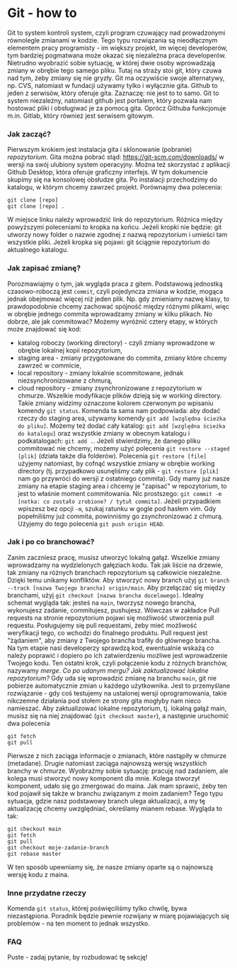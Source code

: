 # Git - how to
Git to system kontroli system, czyli program czuwający nad prowadzonymi równolegle zmianami w kodzie. Tego typu rozwiązania są nieodłącznym elementem pracy programisty - im większy projekt, im więcej developerów, tym bardziej pogmatwana może okazać się niezależna praca developerów. Nietrudno wyobrazić sobie sytuację, w której dwie osoby wprowadzają zmiany w obrębie tego samego pliku. Tutaj na straży stoi git, który czuwa nad tym, żeby zmiany się nie gryzły.
Git ma oczywiście swoje alternatywy, np. CVS, natomiast w fundacji używamy tylko i wyłącznie gita.
Github to jeden z serwisów, który oferuje gita. Zaznaczę: nie jest to to samo. Git to system niezależny, natomiast github jest portalem, który pozwala nam hostować pliki i obsługiwać je za pomocą gita. Oprócz Githuba funkcjonuje m.in. Gitlab, który również jest serwisem gitowym.

### Jak zacząć?
Pierwszym krokiem jest instalacja gita i sklonowanie (pobranie) *repozytorium*. Gita można pobrać stąd: https://git-scm.com/downloads/ w wersji na swój ulubiony system operacyjny. Można też skorzystać z aplikacji Github Desktop, która oferuje graficzny interfejs. W tym dokumencie skupimy się na konsolowej obsłudze gita.
Po instalacji przechodzimy do katalogu, w którym chcemy zawrzeć projekt. Porównajmy dwa polecenia:
```
git clone [repo]
git clone [repo] .
```
W miejsce linku należy wprowadzić link do repozytorium. Różnica między powyższymi poleceniami to kropka na końcu. Jeżeli kropki nie będzie: git utworzy nowy folder o nazwie zgodnej z nazwą repozytorium i umieści tam wszystkie pliki. Jeżeli kropka się pojawi: git ściągnie repozytorium do aktualnego katalogu.


### Jak zapisać zmianę?
Porozmawiajmy o tym, jak wygląda praca z gitem. Podstawową jednostką czasowo-roboczą jest `commit`, czyli pojedyncza zmiana w kodzie, mogąca jednak obejmować więcej niż jeden plik. Np. gdy zmieniamy nazwę klasy, to prawdopodobnie chcemy zachować spójność między różnymi plikami, więc w obrębie jednego commita wprowadzamy zmiany w kilku plikach. No dobrze, ale jak commitować?
Możemy wyróżnić cztery etapy, w których może znajdować się kod:
 * katalog roboczy (working directory) - czyli zmiany wprowadzone w obrębie lokalnej kopii repozytorium,
 * staging area - zmiany przygotowane do commita, zmiany które chcemy zawrzeć w commicie,
 * local repository - zmiany lokalnie scommitowane, jednak niezsynchronizowane z chmurą,
 * cloud repository - zmiany zsynchronizowane z repozytorium w chmurze.
Wszelkie modyfikacje plików dzieją się w working directory. Takie zmiany widzimy oznaczone kolorem czerwonym po wpisaniu komendy `git status`. Komenda ta sama nam podpowiada: aby dodać rzeczy do staging area, używamy komendy `git add [względna ścieżka do pliku]`. Możemy też dodać cały katalog: `git add [względna ścieżka do katalogu]` oraz wszystkie zmiany w obecnym katalogu i podkatalogach: `git add .`. Jeżeli stwierdzimy, że danego pliku commitować nie chcemy, możemy użyć polecenia `git restore --staged [plik]` (działa także dla folderów). Polecenia `git restore [file]` użyjemy natomiast, by cofnąć wszystkie zmiany w obrębie working directory (tj. przypadkowo usunęliśmy cały plik - `git restore [plik]` nam go przywróci do wersji z ostatniego commita).
Gdy mamy już nasze zmiany na etapie staging area i chcemy je "zapisać" w repozytorium, to jest to właśnie moment commitowania. Nic prostszego: `git commit -m [notka: co zostało zrobione? / tytuł commita]`. Jeżeli przypadkiem wpiszesz bez opcji `-m`, szukaj ratunku w gogle pod hasłem vim.
Gdy popełniliśmy już commita, powinniśmy go zsynchronizować z chmurą. Użyjemy do tego polecenia `git push origin HEAD`.


### Jak i po co branchować?
Zanim zaczniesz pracę, musisz utworzyć lokalną gałąź. Wszelkie zmiany wprowadzamy na wydzielonych gałęziach kodu. Tak jak liście na drzewie, tak zmiany na różnych branchach repozytorium są całkowicie niezależne. Dzięki temu unikamy konfliktów.
Aby stworzyć nowy branch użyj `git branch --track [nazwa Twojego brancha] origin/main`. Aby przełączać się między branchami, użyj `git checkout [nazwa brancha docelowego]`. Idealny schemat wygląda tak: jesteś na `main`, tworzysz nowego brancha, wykonujesz zadanie, commitujesz, pushujesz. Wówczas w zakładce Pull requests na stronie repozytorium pojawi się możliwość utworzenia pull requestu. Posługujemy się pull requestami, żeby mieć możliwość weryfikacji tego, co wchodzi do finalnego produktu. Pull request jest "żądaniem", aby zmiany z Twojego brancha trafiły do głównego brancha. Na tym etapie nasi developerzy sprawdzą kod, ewentualnie wskażą co należy poprawić i dopiero po ich zatwierdzeniu możliwe jest wprowadzenie Twojego kodu. Ten ostatni krok, czyli połączenie kodu z różnych branchów, nazywamy *merge*.
*Co po udanym mergu? Jak zaktualizować lokalne repozytorium?*
Gdy uda się wprowadzić zmianę na branchu `main`, git nie pobierze automatycznie zmian u każdego użytkownika. Jest to przemyślane rozwiązanie - gdy coś testujemy na ustalonej wersji oprogramowania, takie nikczemne działania pod stołem ze strony gita mogłyby nam nieco namieszać.
Aby zaktualizować lokalne repozytorium, tj. lokalną gałąź main, musisz się na niej znajdować (`git checkout master`), a następnie uruchomić dwa polecenia
```
git fetch
git pull
```
Pierwsze z nich zaciąga informacje o zmianach, które nastąpiły w chmurze (metadane). Drugie natomiast zaciąga najnowszą wersję wszystkich branchy w chmurze. Wyobraźmy sobie sytuację: pracuję nad zadaniem, ale kolega musi stworzyć nowy komponent dla mnie. Kolega stworzył komponent, udało się go zmergować do maina. Jak mam sprawić, żeby ten kod pojawił się także w branchu związanym z moim zadaniem? Tego typu sytuacja, gdzie nasz podstawowy branch ulega aktualizacji, a my tę aktualizację chcemy uwzględniać, określamy mianem rebase. Wygląda to tak:
```
git checkout main
git fetch
git pull
git checkout moje-zadanie-branch
git rebase master
```
W ten sposób upewniamy się, że nasze zmiany oparte są o najnowszą wersję kodu z maina.


### Inne przydatne rzeczy
Komenda `git status`, której poświęciliśmy tylko chwilę, bywa niezastąpiona. Poradnik będzie pewnie rozwijany w miarę pojawiających się problemów - na ten moment to jednak wszystko.


### FAQ
Puste - zadaj pytanie, by rozbudować tę sekcję!